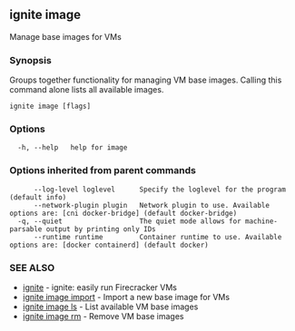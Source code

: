 ## ignite image

Manage base images for VMs

### Synopsis


Groups together functionality for managing VM base images.
Calling this command alone lists all available images.


```
ignite image [flags]
```

### Options

```
  -h, --help   help for image
```

### Options inherited from parent commands

```
      --log-level loglevel      Specify the loglevel for the program (default info)
      --network-plugin plugin   Network plugin to use. Available options are: [cni docker-bridge] (default docker-bridge)
  -q, --quiet                   The quiet mode allows for machine-parsable output by printing only IDs
      --runtime runtime         Container runtime to use. Available options are: [docker containerd] (default docker)
```

### SEE ALSO

* [ignite](ignite.md)	 - ignite: easily run Firecracker VMs
* [ignite image import](ignite_image_import.md)	 - Import a new base image for VMs
* [ignite image ls](ignite_image_ls.md)	 - List available VM base images
* [ignite image rm](ignite_image_rm.md)	 - Remove VM base images

